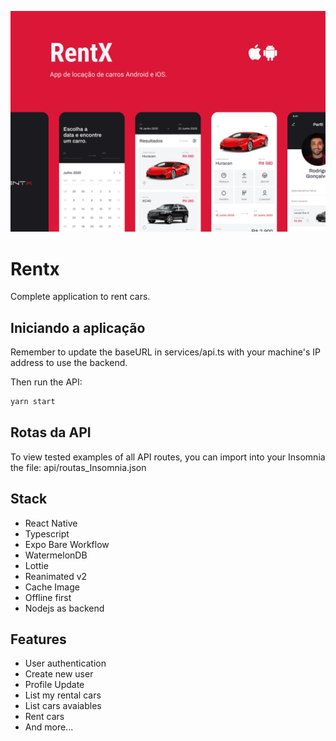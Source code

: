![App Screenshot](.github/cover.png)

# Rentx
Complete application to rent cars.

## Iniciando a aplicação
Remember to update the baseURL in services/api.ts with your machine's IP address to use the backend.

Then run the API:

```bash
yarn start
```

## Rotas da API
To view tested examples of all API routes, you can import into your Insomnia the file: api/routas_Insomnia.json


## Stack

- React Native
- Typescript
- Expo Bare Workflow
- WatermelonDB
- Lottie
- Reanimated v2
- Cache Image
- Offline first
- Nodejs as backend


## Features

- User authentication 
- Create new user
- Profile Update
- List my rental cars
- List cars avaiables
- Rent cars
- And more...

